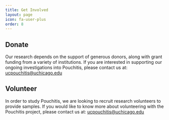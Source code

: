 ```yaml
---
title: Get Involved
layout: page
icon: fa-user-plus
order: 8
---
```


## Donate
Our research depends on the support of generous donors, along with grant funding from a variety of institutions. If you are interested in supporting our ongoing investigations into Pouchitis, please contact us at: ucpouchitis@uchicago.edu

## Volunteer
In order to study Pouchitis, we are looking to recruit research volunteers to provide samples. If you would like to know more about volunteering with the Pouchitis project, please contact us at: ucpouchitis@uchicago.edu
